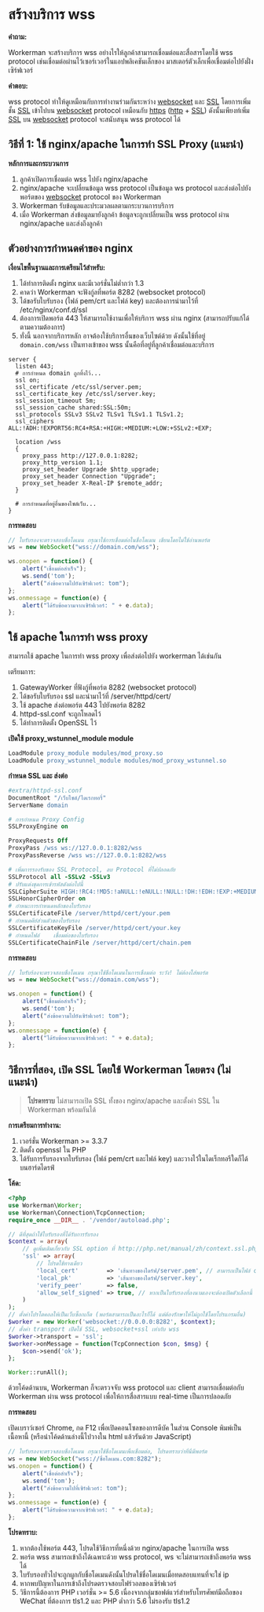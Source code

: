 # สร้างบริการ wss

**คำถาม:**

Workerman จะสร้างบริการ wss อย่างไรให้ลูกค้าสามารถเชื่อมต่อและสื่อสารโดยใช้ wss protocol เช่นเชื่อมต่อผ่านไว้เซอร์เวอร์ในแอปพลิเคชันเล็กของ มาสเตอร์ตัวเล็กเพื่อเชื่อมต่อไปยังฝั่งเซิร์ฟเวอร์

**คำตอบ:**

wss protocol ทําให้ดูเหมือนกับการทํางานร่วมกันระหว่าง [websocket](https://baike.baidu.com/item/WebSocket) และ [SSL](https://baike.baidu.com/item/ssl) โดยการเพิ่มชั้น [SSL](https://baike.baidu.com/item/ssl) เข้าไปบน [websocket](https://baike.baidu.com/item/WebSocket) protocol เหมือนกับ [https](https://baike.baidu.com/item/https) ([http](https://baike.baidu.com/item/http) + [SSL](https://baike.baidu.com/item/ssl)) ดังนั้นเพียงทํเพิ่ม [SSL](https://baike.baidu.com/item/ssl)  บน [websocket](https://baike.baidu.com/item/WebSocket) protocol จะสนับสนุน wss protocol ได้

## วิธีที่ 1: ใช้ nginx/apache ในการทำ SSL Proxy (แนะนํา)

**หลักการและกระบวนการ**

1. ลูกค้าเปิดการเชื่อมต่อ wss ไปยัง nginx/apache
2. nginx/apache จะเปลี่ยนข้อมูล wss protocol เป็นข้อมูล ws protocol และส่งต่อไปยังพอร์ตของ [websocket](https://baike.baidu.com/item/WebSocket) protocol ของ Workerman
3. Workerman รับข้อมูลและประมวลผลตามกระบวนการบริการ
4. เมื่อ Workerman ส่งข้อมูลมายังลูกค้า ข้อมูลจะถูกเปลี่ยนเป็น wss protocol ผ่าน nginx/apache และส่งถึงลูกค้า

## ตัวอย่างการกําหนดค่าของ nginx
**เงื่อนไขพื้นฐานและการเตรียมไว้สำหรับ:**

1. ได้ทําการติดตั้ง nginx และมีเวอร์ชั่นไม่ตํ่ากว่า 1.3
2. คาดว่า Workerman จะฟังก์ูลที่พอร์ต 8282 (websocket protocol)
3. ได้ขอรับใบรับรอง (ไฟล์ pem/crt และไฟล์ key) และต้องการนํามาไว้ที่ /etc/nginx/conf.d/ssl
4. ต้องการเปิดพอร์ต 443 ให้สามารถใช้งานเพื่อให้บริการ wss ผ่าน nginx (สามารถปรับแก้ได้ตามความต้องการ)
5. ทั่งนี้ นอกจากบริการหลัก อาจต้องใช้บริการอื่นของเว็บไซต์ด้วย ดังนั้นใช้ที่อยู่ ```domain.com/wss``` เป็นทางเข้าของ wss นั้นคือที่อยู่ที่ลูกค้าเชื่อมต่อและบริการ


```nginx
server {
  listen 443;
  # การกําหนด domain ถูกทิ้งไว้...
  ssl on;
  ssl_certificate /etc/ssl/server.pem;
  ssl_certificate_key /etc/ssl/server.key;
  ssl_session_timeout 5m;
  ssl_session_cache shared:SSL:50m;
  ssl_protocols SSLv3 SSLv2 TLSv1 TLSv1.1 TLSv1.2;
  ssl_ciphers ALL:!ADH:!EXPORT56:RC4+RSA:+HIGH:+MEDIUM:+LOW:+SSLv2:+EXP;

  location /wss
  {
    proxy_pass http://127.0.0.1:8282;
    proxy_http_version 1.1;
    proxy_set_header Upgrade $http_upgrade;
    proxy_set_header Connection "Upgrade";
    proxy_set_header X-Real-IP $remote_addr;
  }
  
  # การกําหนดที่อยู่อื่นของไซต์เว็บ...
}
```

**การทดสอบ**
```javascript
// ใบรับรองจะตรวจสอบชื่อโดเมน กรุณาใช้การเชื่อมต่อในชื่อโดเมน เขียนโดยไม่ใช้อ่านพอร์ต
ws = new WebSocket("wss://domain.com/wss");

ws.onopen = function() {
    alert("เชื่อมต่อสําเร็จ");
    ws.send('tom');
    alert("ส่งข้อความไปยังเซิร์ฟเวอร์: tom");
};
ws.onmessage = function(e) {
    alert("ได้รับข้อความจากเซิร์ฟเวอร์: " + e.data);
};
```

## ใช้ apache ในการทํา wss proxy

สามารถใช้ apache ในการทํา wss proxy เพื่อส่งต่อไปยัง workerman ได้เช่นกัน

เตรียมการ:

1. GatewayWorker ที่ฟังก์ูที่พอร์ต 8282 (websocket protocol)
2. ได้ขอรับใบรับรอง ssl และนํามาไว้ที่ /server/httpd/cert/
3. ใช้ apache ส่งต่อพอร์ต 443 ไปยังพอร์ต 8282
4. httpd-ssl.conf จะถูกโหลดไว้
5. ได้ทําการติดตั้ง OpenSSL ไว้

**เปิดใช้ proxy_wstunnel_module module**
```apache
LoadModule proxy_module modules/mod_proxy.so
LoadModule proxy_wstunnel_module modules/mod_proxy_wstunnel.so
```

**กําหนด SSL และ ส่งต่อ**
```apache
#extra/httpd-ssl.conf
DocumentRoot "/เว็บไซต์/ไดเรกทอรี่"
ServerName domain

# การกําหนด Proxy Config
SSLProxyEngine on

ProxyRequests Off
ProxyPass /wss ws://127.0.0.1:8282/wss
ProxyPassReverse /wss ws://127.0.0.1:8282/wss

# เพิ่มการรองรับของ SSL Protocol, ลบ Protocol ที่ไม่ปลอดภัย
SSLProtocol all -SSLv2 -SSLv3
# ปรับแต่งชุดการเข้ารหัสดังต่อไปนี้
SSLCipherSuite HIGH:!RC4:!MD5:!aNULL:!eNULL:!NULL:!DH:!EDH:!EXP:+MEDIUM
SSLHonorCipherOrder on
# กําหนะการกําหนดหลักของใบรับรอง
SSLCertificateFile /server/httpd/cert/your.pem
# กําหนดคีย์ส่วนตัวของใบรับรอง
SSLCertificateKeyFile /server/httpd/cert/your.key
# กําหนดไฟล์	เชื่อมต่อของใบรับรอง
SSLCertificateChainFile /server/httpd/cert/chain.pem
```

**การทดสอบ**
```javascript
// ใบรับร้องจะตรวจสอบชื่อโดเมน กรุณาใช้ชื่อโดเมนในการเชื่อมต่อ ระวัง! ไม่ต้องใส่พอร์ต
ws = new WebSocket("wss://domain.com/wss");

ws.onopen = function() {
    alert("เชื่อมต่อสําเร็จ");
    ws.send('tom');
    alert("ส่งข้อความไปยังเซิร์ฟเวอร์: tom");
};
ws.onmessage = function(e) {
    alert("ได้รับข้อความจากเซิร์ฟเวอร์: " + e.data);
};
```
## วิธีการที่สอง, เปิด SSL โดยใช้ Workerman โดยตรง (ไม่แนะนำ)

> **โปรดทราบ**
> ไม่สามารถเปิด SSL ทั้งของ nginx/apache และตั้งค่า SSL ใน Workerman พร้อมกันได้

**การเตรียมการทำงาน:**

1. เวอร์ชั่น Workerman >= 3.3.7
2. ติดตั้ง openssl ใน PHP
3. ได้รับการรับรองจากใบรับรอง (ไฟล์ pem/crt และไฟล์ key) และวางไว้ในไดเร็กทอรีใดก็ได้บนฮาร์ดไดรฟ์

**โค้ด:**

```php
<?php
use Workerman\Worker;
use Workerman\Connection\TcpConnection;
require_once __DIR__ . '/vendor/autoload.php';

// ดีที่สุดถ้าใช้ใบรับรองที่ได้รับการรับรอง
$context = array(
    // ดูเพิ่มเติมเกี่ยวกับ SSL option ที่ http://php.net/manual/zh/context.ssl.php
    'ssl' => array(
        // โปรดใช้ทางเดียว
        'local_cert'        => 'เส้นทางของไดร์ฟ/server.pem', // สามารถเป็นไฟล์ crt ได้เช่นกัน
        'local_pk'          => 'เส้นทางของไดร์ฟ/server.key',
        'verify_peer'       => false,
        'allow_self_signed' => true, // หากเป็นใบรับรองที่ลงนามเองจะต้องเปิดตัวเลือกนี้
    )
);
// ตั้งค่าโปรโตคอลให้เป็นเว็บซ็อกเก็ต (พอร์ตสามารถเป็นอะไรก็ได้ แต่ต้องรักษาให้ไม่ถูกใช้โดยโปรแกรมอื่น)
$worker = new Worker('websocket://0.0.0.0:8282', $context);
// ตั้งค่า transport เปิดใช้ SSL, websocket+ssl เท่ากับ wss
$worker->transport = 'ssl';
$worker->onMessage = function(TcpConnection $con, $msg) {
    $con->send('ok');
};

Worker::runAll();
```

ด้วยโค้ดด้านบน, Workerman ก็จะตรวจจับ wss protocol และ client สามารถเชื่อมต่อกับ Workerman ผ่าน wss protocol เพื่อให้การสื่อสารแบบ real-time เป็นการปลอดภัย

**การทดสอบ**

เปิดเบราว์เซอร์ Chrome, กด F12 เพื่อเปิดคอนโซลของการดีบัค ในส่วน Console พิมพ์เป็นเนื้อหานี้ (หรือนำโค้ดด้านล่างนี้ไปวางใน html แล้วรันด้วย JavaScript)

```javascript
// ใบรับรองจะตรวจสอบชื่อโดเมน กรุณาใช้ชื่อโดเมนเพื่อเชื่อมต่อ, โปรดทราบว่าที่นี่มีพอร์ต
ws = new WebSocket("wss://ชื่อโดเมน.com:8282");
ws.onopen = function() {
    alert("เชื่อต่อสำเร็จ");
    ws.send('tom');
    alert("ส่งข้อความไปที่เซิร์ฟเวอร์: tom");
};
ws.onmessage = function(e) {
    alert("ได้รับข้อความจากเซิร์ฟเวอร์: " + e.data);
};
```

**โปรดทราบ:**

1. หากต้องใช้พอร์ต 443, โปรดใช้วิธีการที่หนึ่งด้วย nginx/apache ในการเปิด wss
2. พอร์ต wss สามารถเข้าถึงได้เฉพาะด้วย wss protocol, ws จะไม่สามารถเข้าถึงพอร์ต wss ได้
3. ใบรับรองทั่วไปจะถูกผูกกับชื่อโดเมนดังนั้นโปรดใช้ชื่อโดเมนเมื่อทดสอบแทนที่จะใช่ ip
4. หากพบปัญหาในการเข้าถึงโปรดตรวจสอบไฟร์วอลของเซิร์ฟเวอร์
5. วิธีการนี้ต้องการ PHP เวอร์ชั่น >= 5.6 เนื่องจากกลุ่มซอฟต์แวร์สำหรับโทรศัพท์มือถือของ WeChat ที่ต้องการ tls1.2 และ PHP ต่ำกว่า 5.6 ไม่รองรับ tls1.2
